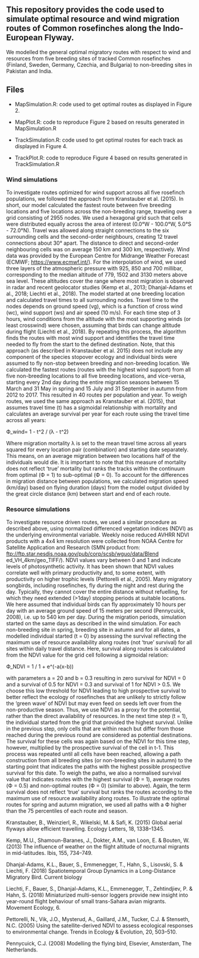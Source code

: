 ## This repository provides the code used to simulate optimal resource and wind migration routes of Common rosefinches along the Indo-European Flyway.

We modelled the general optimal migratory routes with respect to wind and resources from five breeding sites of tracked Common rosefinches (Finland, Sweden, Germany, Czechia, and Bulgaria) to non-breeding sites in Pakistan and India.


## Files

- MapSimulation.R: code used to get optimal routes as displayed in Figure 2.
- MapPlot.R: code to reproduce Figure 2 based on results generated in MapSimulation.R

- TrackSimulation.R: code used to get optimal routes for each track as displayed in Figure 4.
- TrackPlot.R: code to reproduce Figure 4 based on results generated in TrackSimulation.R


### Wind simulations

To investigate routes optimized for wind support across all five rosefinch populations, we followed the approach from Kranstauber et al. (2015). In short, our model calculated the fastest route between five breeding locations and five locations across the non-breeding range, traveling over a grid consisting of 2955 nodes. We used a hexagonal grid such that cells were distributed equally across the area of interest (0.0°W - 100.0°W, 5.0°S - 72.0°N). Travel was allowed along straight connections to the six surrounding cells and the second-order neighbours, creating 12 travel connections about 30° apart. The distance to direct and second-order neighbouring cells was on average 150 km and 300 km, respectively. Wind data was provided by the European Centre for Midrange Weather Forecast (ECMWF; https://www.ecmwf.int/). For the interpolation of wind, we used three layers of the atmospheric pressure with 925, 850 and 700 millibar, corresponding to the median altitude of 779, 1502 and 3130 meters above sea level. These altitudes cover the range where most migration is observed in radar and recent geolocator studies (Kemp et al., 2013; Dhanjal-Adams et al., 2018; Liechti et al., 2018).  The model started at one breeding location and calculated travel times to all surrounding nodes. Travel time to the nodes depends on ground speed (vg), which is a function of cross wind (wc), wind support (ws) and air speed (10 m/s). For each time step of 3 hours, wind conditions from the altitude with the most supporting winds (or least crosswind) were chosen, assuming that birds can change altitude during flight (Liechti et al., 2018). By repeating this process, the algorithm finds the routes with most wind support and identifies the travel time needed to fly from the start to the defined destination. Note, that this approach (as described in Kranstauber et al. 2015) does not include any component of the species stopover ecology and individual birds were assumed to fly non-stop between breeding and non-breeding location.  We calculated the fastest routes (routes with the highest wind support) from all five non-breeding locations to all five breeding locations, and vice-versa, starting every 2nd day during the entire migration seasons between 15 March and 31 May in spring and 15 July and 31 September in autumn from 2012 to 2017. This resulted in 40 routes per population and year. To weigh routes, we used the same approach as Kranstauber et al. (2015), that assumes travel time (t) has a sigmoidal relationship with mortality and calculates an average survival per year for each route using the travel time across all years:

Ф_wind= 1 -  t^2 / (λ - t^2)

Where migration mortality λ is set to the mean travel time across all years squared for every location pair (combination) and starting date separately. This means, on an average migration between two locations half of the individuals would die. It is important to note that this measure of mortality does not reflect ‘true’ mortality but ranks the tracks within the continuum from optimal (Ф = 1) to sub-optimal (Ф = 0). To account for the differences in migration distance between populations, we calculated migration speed (km/day) based on flying duration (days) from the model output divided by the great circle distance (km) between start and end of each route.

### Resource simulations
To investigate resource driven routes, we used a similar procedure as described above, using normalized differenced vegetation indices (NDVI) as the underlying environmental variable. Weekly noise reduced AVHRR NDVI products with a 4x4 km resolution were collected from NOAA Centre for Satellite Application and Research (SMN product from: ftp://ftp.star.nesdis.noaa.gov/pub/corp/scsb/wguo/data/Blend ed_VH_4km/geo_TIFF/). NDVI values vary between 0 and 1 and indicate levels of photosynthetic activity. It has been shown that NDVI values correlate well with primary productivity and, to some extent, with productivity on higher trophic levels (Pettorelli et al., 2005). Many migratory songbirds, including rosefinches, fly during the night and rest during the day. Typically, they cannot cover the entire distance without refuelling, for which they need extended (>1day) stopping periods at suitable locations. We here assumed that individual birds can fly approximately 10 hours per day with an average ground speed of 15 meters per second (Pennycuick, 2008), i.e. up to 540 km per day. During the migration periods, simulation started on the same days as described in the wind simulation. For each non-breeding site in spring, breeding site in autumn and for all dates, a modelled individual started (t = 0) by assessing the survival reflecting the maximum use of resource availability along routes (not ‘true’ survival) for all sites within daily travel distance. Here, survival along routes is calculated from the NDVI value for the grid cell following a sigmoidal relation:

Ф_NDVI =  1 / 1 + e^(-a(x-b))

with parameters a = 20 and b = 0.3 resulting in zero survival for NDVI = 0 and a survival of 0.5 for NDVI = 0.3 and survival of 1 for NDVI > 0.5. We choose this low threshold for NDVI leading to high prospective survival to better reflect the ecology of rosefinches that are unlikely to strictly follow the ‘green wave’ of NDVI but may even feed on seeds left over from the non-productive season. Thus, we use NDVI as a proxy for the potential, rather than the direct availability of resources. In the next time step (t = 1), the individual started from the grid that provided the highest survival. Unlike in the previous step, only cells that are within reach but differ from those reached during the previous round are considered as potential destinations. The survival for these cells was again based on the NDVI for this time step, however, multiplied by the prospective survival of the cell in t-1. This process was repeated until all cells have been reached, allowing a path construction from all breeding sites (or non-breeding sites in autumn) to the starting point that indicates the paths with the highest possible prospective survival for this date. To weigh the paths, we also a normalised survival value that indicates routes with the highest survival (Ф = 1), average routes (Ф = 0.5) and non-optimal routes (Ф = 0) (similar to above). Again, the term survival does not reflect ‘true’ survival but ranks the routes according to the maximum use of resource availability along routes. To illustrate the optimal routes for spring and autumn migration, we used all paths with a Ф higher than the 75 percentiles of each route and season.


Kranstauber, B., Weinzierl, R., Wikelski, M. & Safi, K. (2015) Global aerial flyways allow efficient travelling. Ecology Letters, 18, 1338–1345.

Kemp, M.U., Shamoun-Baranes, J., Dokter, A.M., van Loon, E. & Bouten, W. (2013) The influence of weather on the flight altitude of nocturnal migrants in mid-latitudes. Ibis, 155, 734–749.

Dhanjal-Adams, K.L., Bauer, S., Emmenegger, T., Hahn, S., Lisovski, S. & Liechti, F. (2018) Spatiotemporal Group Dynamics in a Long-Distance Migratory Bird. Current biology

Liechti, F., Bauer, S., Dhanjal-Adams, K.L., Emmenegger, T., Zehtindjiev, P. & Hahn, S. (2018) Miniaturized multi-sensor loggers provide new insight into year-round flight behaviour of small trans-Sahara avian migrants. Movement Ecology, 6.

Pettorelli, N., Vik, J.O., Mysterud, A., Gaillard, J.M., Tucker, C.J. & Stenseth, N.C. (2005) Using the satellite-derived NDVI to assess ecological responses to environmental change. Trends in Ecology & Evolution, 20, 503–510.

Pennycuick, C.J. (2008) Modelling the flying bird, Elsevier, Amsterdam, The Netherlands.